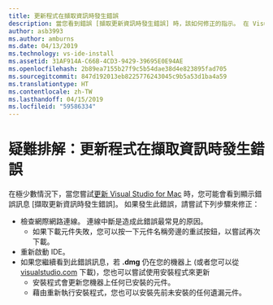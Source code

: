 ```yaml
---
title: 更新程式在擷取資訊時發生錯誤
description: 當您看到錯誤 [擷取更新資訊時發生錯誤] 時，該如何修正的指示。 在 Visual Studio 2019 for Mac 中
author: asb3993
ms.author: amburns
ms.date: 04/13/2019
ms.technology: vs-ide-install
ms.assetid: 31AF914A-C66B-4CD3-9429-39695E0E94AE
ms.openlocfilehash: 2b89ea7155b27f9c5b54dae38d4e823895fad705
ms.sourcegitcommit: 847d192013eb8225776243045c9b5a53d1ba4a59
ms.translationtype: HT
ms.contentlocale: zh-TW
ms.lasthandoff: 04/15/2019
ms.locfileid: "59586334"
---
```

# <a name="troubleshooting-updater-has-errors-retrieving-information"></a>疑難排解：更新程式在擷取資訊時發生錯誤

在極少數情況下，當您嘗試[更新 Visual Studio for Mac](update.md) 時，您可能會看到顯示錯誤訊息 [擷取更新資訊時發生錯誤]。 如果發生此錯誤，請嘗試下列步驟來修正：

- 檢查網際網路連線。 連線中斷是造成此錯誤最常見的原因。
    - 如果下載元件失敗，您可以按一下元件名稱旁邊的重試按鈕，以嘗試再次下載。
- 重新啟動 IDE。
- 如果您繼續看到此錯誤訊息，若 **.dmg** 仍在您的機器上 (或者您可以從 [visualstudio.com](https://visualstudio.microsoft.com/vs/mac/) 下載)，您也可以嘗試使用安裝程式來更新
    - 安裝程式會更新您機器上任何已安裝的元件。
    - 藉由重新執行安裝程式，您也可以安裝先前未安裝的任何遺漏元件。